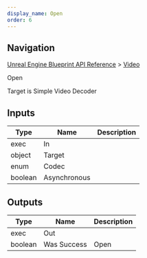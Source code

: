 ```yaml
---
display_name: Open
order: 6
---
```

## Navigation

[Unreal Engine Blueprint API Reference](https://dev.epicgames.com/documentation/en-us/unreal-engine/BlueprintAPI) > [Video](https://dev.epicgames.com/documentation/en-us/unreal-engine/BlueprintAPI/Video)

Open

Target is Simple Video Decoder

## Inputs

| Type | Name | Description |
| --- | --- | --- |
| exec | In |  |
| object | Target |  |
| enum | Codec |  |
| boolean | Asynchronous |  |

## Outputs

| Type | Name | Description |
| --- | --- | --- |
| exec | Out |  |
| boolean | Was Success | Open |
